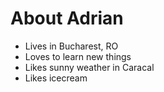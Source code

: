 # About Adrian

- Lives in Bucharest, RO
- Loves to learn new things
- Likes sunny weather in Caracal
- Likes icecream
